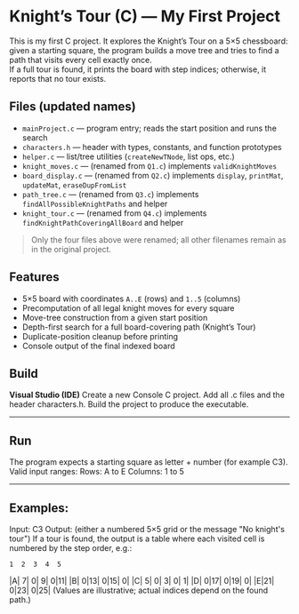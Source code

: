 # Knight’s Tour (C) — My First Project

This is my first C project. It explores the Knight’s Tour on a 5×5 chessboard:  
given a starting square, the program builds a move tree and tries to find a path that visits every cell exactly once.  
If a full tour is found, it prints the board with step indices; otherwise, it reports that no tour exists.

## Files (updated names)
- `mainProject.c` — program entry; reads the start position and runs the search
- `characters.h` — header with types, constants, and function prototypes
- `helper.c` — list/tree utilities (`createNewTNode`, list ops, etc.)
- `knight_moves.c` — (renamed from `Q1.c`) implements `validKnightMoves`
- `board_display.c` — (renamed from `Q2.c`) implements `display`, `printMat`, `updateMat`, `eraseDupFromList`
- `path_tree.c` — (renamed from `Q3.c`) implements `findAllPossibleKnightPaths` and helper
- `knight_tour.c` — (renamed from `Q4.c`) implements `findKnightPathCoveringAllBoard` and helper

> Only the four files above were renamed; all other filenames remain as in the original project.

## Features
- 5×5 board with coordinates `A..E` (rows) and `1..5` (columns)
- Precomputation of all legal knight moves for every square
- Move-tree construction from a given start position
- Depth-first search for a full board-covering path (Knight’s Tour)
- Duplicate-position cleanup before printing
- Console output of the final indexed board

## Build
**Visual Studio (IDE)**
Create a new Console C project.
Add all .c files and the header characters.h.
Build the project to produce the executable.

---


## Run
The program expects a starting square as letter + number (for example C3).
Valid input ranges:
Rows: A to E
Columns: 1 to 5

---

## Examples:
Input:  C3
Output: (either a numbered 5×5 grid or the message "No knight's tour")
If a tour is found, the output is a table where each visited cell is numbered by the step order, e.g.:

    1  2  3  4  5
|A| 7| 0| 9| 0|11|
|B| 0|13| 0|15| 0|
|C| 5| 0| 3| 0| 1|
|D| 0|17| 0|19| 0|
|E|21| 0|23| 0|25|
(Values are illustrative; actual indices depend on the found path.)
